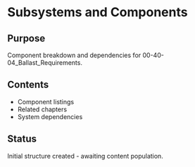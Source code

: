 # Subsystems and Components

## Purpose
Component breakdown and dependencies for 00-40-04_Ballast_Requirements.

## Contents
- Component listings
- Related chapters
- System dependencies

## Status
Initial structure created - awaiting content population.
